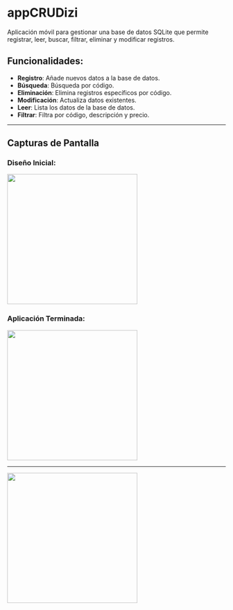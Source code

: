 # appCRUDizi

Aplicación móvil para gestionar una base de datos SQLite que permite registrar, leer, buscar, filtrar, eliminar y modificar registros.

## **Funcionalidades:**

- **Registro**: Añade nuevos datos a la base de datos.
- **Búsqueda**: Búsqueda por código.
- **Eliminación**: Elimina registros específicos por código.
- **Modificación**: Actualiza datos existentes.
- **Leer**: Lista los datos de la base de datos.
- **Filtrar**: Filtra por código, descripción y precio.

---

## **Capturas de Pantalla**

### __Diseño Inicial:__

<img src="https://github.com/user-attachments/assets/fb21c5b3-ec3b-4faf-a7e3-4cc6014f2e87" width="300">

### __Aplicación Terminada:__

<img src="https://github.com/user-attachments/assets/27aa9d7e-170e-4719-809d-f655b09a117c" width="300">

---

<img src="https://github.com/user-attachments/assets/c2fdd97b-c3e2-4f4f-bfe7-c444f135f66b" width="300">
